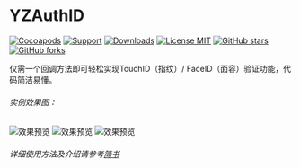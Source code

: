 # YZAuthID

[![Cocoapods](https://img.shields.io/badge/pod-1.0.0-brightgreen.svg)](https://cocoapods.org/?q=YZAuthID)
[![Support](https://img.shields.io/badge/support-iOS10+-blue.svg)](https://www.apple.com/nl/ios)
[![Downloads](https://img.shields.io/badge/downloads-468KB-yellow.svg)](https://github.com/micyo202/YZAuthID/archive/master.zip)
[![License MIT](https://img.shields.io/badge/license-MIT-lightgrey.svg)](https://github.com/micyo202/YZAuthID/blob/master/LICENSE)
[![GitHub stars](https://img.shields.io/github/stars/micyo202/YZAuthID.svg?style=social&label=Stars)](https://github.com/micyo202/YZAuthID)
[![GitHub forks](https://img.shields.io/github/forks/micyo202/YZAuthID.svg?style=social&label=Fork)](https://github.com/micyo202/YZAuthID)

仅需一个回调方法即可轻松实现TouchID（指纹）/ FaceID（面容）验证功能，代码简洁易懂。

###### 实例效果图：

<img src="https://github.com/micyo202/YZAuthID/raw/master/20171222170409.png" alt="效果预览" title="示例界面">

<img src="https://github.com/micyo202/YZAuthID/raw/master/20171222170419.png" alt="效果预览" title="开始认证">

<img src="https://github.com/micyo202/YZAuthID/raw/master/20171222170429.png" alt="效果预览" title="认证失败">

###### 详细使用方法及介绍请参考[简书](https://www.jianshu.com/p/da752036b2f4)